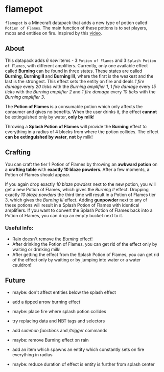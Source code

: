 # flamepot

`flamepot` is a Minecraft datapack that adds a new type of potion called `Potion of Flames`. The main function of these potions is to set players, mobs and entities on fire. Inspired by this [video](https://www.youtube.com/watch?v=vwoq296fI0k).

## About

This datapack adds *6 new* items - 3 `Potion of Flames` and 3 `Splash Potion of Flames`, with different amplifiers. Currently, only one available effect called **Burning** can be found in three states. These states are called **Burning**, **Burning II** and **Burning III**, where the first is the weakest and the last is the strongest. 
This effect sets the entity on fire and deals *1 fire damage* every *20 ticks* with the *Burning amplifier 1*, *1 fire damage* every *15 ticks* with the *Burning amplifier 2* and *1 fire damage* every *10 ticks* with the *Burning amplifier 3*.

The **Potion of Flames** is a consumable potion which only affects the consumer and gives no benefits. When the user drinks it, the effect **cannot** be extinguished only by water, **only by milk**!

Throwing a **Splash Potion of Flames** will provide the **Burning** effect to everything in a radius of 4 blocks from where the potion collides. The effect **can be extinguished by water**, **not** by milk!

## Crafting

You can craft the tier 1 Potion of Flames by throwing an **awkward potion** on a **crafting table** with **exactly 10 blaze powders**. After a few moments, a Potion of Flames should appear. 

If you again drop exactly *10 blaze powders* next to the new potion, you will get a new Potion of Flames, which gives the *Burning II* effect. Dropping exactly *10 blaze powders* the third time will result in a Potion of Flames tier 3, which gives the *Burning III* effect. Adding **gunpowder** next to any of these potions will result in a Splash Potion of Flames with identical amplifiers. If you want to convert the Splash Potion of Flames back into a Potion of Flames, you can drop an empty bucket next to it.

### Useful info:

- Rain doesn't remove the *Burning* effect!
- After drinking the Potion of Flames, you can get rid of the effect only by waiting or drinking milk!
- After getting the effect from the Splash Potion of Flames, you can get rid of the effect only by waiting or by jumping into water or a water cauldron!

## Future

- maybe: don't affect entities below the splash effect

- add a tipped arrow burning effect

- maybe: place fire where splash potion collides

- try replacing data and NBT tags and selectors

- add *summon functions* and */trigger* commands

- maybe: remove Burning effect on rain

- add an item which spawns an entity which constantly sets on fire everything in radius

- maybe: reduce duration of effect is entity is further from splash center
